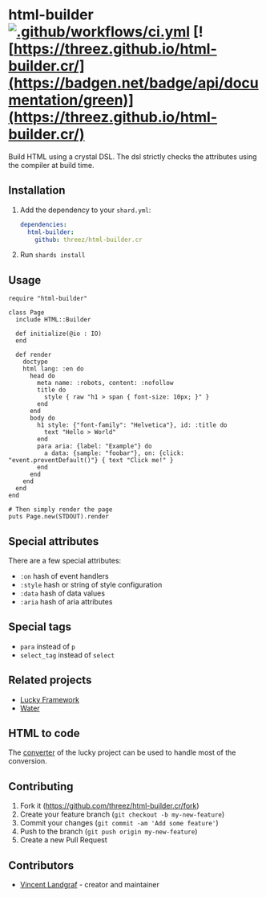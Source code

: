 # html-builder [![.github/workflows/ci.yml](https://github.com/threez/html-builder.cr/actions/workflows/ci.yml/badge.svg)](https://github.com/threez/html-builder.cr/actions/workflows/ci.yml) [![https://threez.github.io/html-builder.cr/](https://badgen.net/badge/api/documentation/green)](https://threez.github.io/html-builder.cr/)

Build HTML using a crystal DSL. The dsl strictly checks the attributes
using the compiler at build time.

## Installation

1. Add the dependency to your `shard.yml`:

   ```yaml
   dependencies:
     html-builder:
       github: threez/html-builder.cr
   ```

2. Run `shards install`

## Usage

```crystal
require "html-builder"

class Page
  include HTML::Builder

  def initialize(@io : IO)
  end

  def render
    doctype
    html lang: :en do
      head do
        meta name: :robots, content: :nofollow
        title do
          style { raw "h1 > span { font-size: 10px; }" }
        end
      end
      body do
        h1 style: {"font-family": "Helvetica"}, id: :title do
          text "Hello > World"
        end
        para aria: {label: "Example"} do
          a data: {sample: "foobar"}, on: {click: "event.preventDefault()"} { text "Click me!" }
        end
      end
    end
  end
end

# Then simply render the page
puts Page.new(STDOUT).render
```

## Special attributes

There are a few special attributes:

* `:on` hash of event handlers
* `:style` hash or string of style configuration
* `:data` hash of data values
* `:aria` hash of aria attributes

## Special tags

* `para` instead of `p`
* `select_tag` instead of `select`

## Related projects

* [Lucky Framework](https://luckyframework.org/guides/frontend/rendering-html)
* [Water](https://github.com/shootingfly/water)

## HTML to code

The [converter](https://luckyframework.org/html) of the lucky project can
be used to handle most of the conversion.

## Contributing

1. Fork it (<https://github.com/threez/html-builder.cr/fork>)
2. Create your feature branch (`git checkout -b my-new-feature`)
3. Commit your changes (`git commit -am 'Add some feature'`)
4. Push to the branch (`git push origin my-new-feature`)
5. Create a new Pull Request

## Contributors

- [Vincent Landgraf](https://github.com/threez) - creator and maintainer
